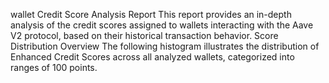 wallet Credit Score Analysis Report
This report provides an in-depth analysis of the credit scores assigned to wallets interacting with the Aave V2 protocol, based on their historical transaction behavior.
Score Distribution Overview
The following histogram illustrates the distribution of Enhanced Credit Scores across all analyzed wallets, categorized into ranges of 100 points.
